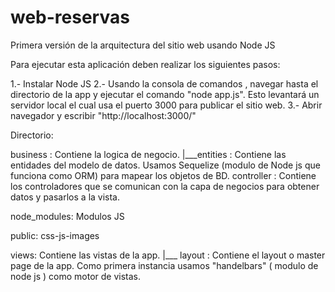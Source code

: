 # web-reservas
Primera versión de la arquitectura del sitio web usando Node JS

Para ejecutar esta aplicación deben realizar los siguientes pasos:

1.- Instalar Node JS
2.- Usando la consola de comandos , navegar hasta el directorio de la app y ejecutar el comando "node app.js". Esto levantará un servidor
local el cual usa el puerto 3000 para publicar el sitio web. 
3.- Abrir navegador y escribir "http://localhost:3000/"

Directorio:

business : Contiene la logica de negocio. 
  |___entities : Contiene las entidades del modelo de datos. Usamos Sequelize (modulo de Node js que funciona como ORM) 
                 para mapear los objetos de BD. 
controller : Contiene los controladores que se comunican con la capa de negocios para obtener datos y pasarlos a la vista.

node_modules: Modulos JS

public: css-js-images

views: Contiene las vistas de la app. 
  |___ layout : Contiene el layout o master page de la app. Como primera instancia usamos "handelbars" ( modulo de node js ) como 
                motor de vistas.



                

